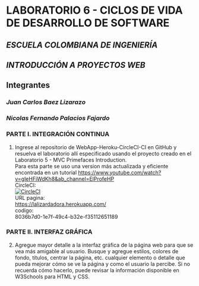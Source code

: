 # LABORATORIO 6 - CICLOS DE VIDA DE DESARROLLO DE SOFTWARE
## *ESCUELA COLOMBIANA DE INGENIERÍA*
## *INTRODUCCIÓN A PROYECTOS WEB*
## Integrantes
### *Juan Carlos Baez Lizarazo*
### *Nicolas Fernando Palacios Fajardo*
### PARTE I. INTEGRACIÓN CONTINUA

1. Ingrese al repositorio de WebApp-Heroku-CircleCI-CI en GitHub y resuelva el laboratorio allí especificado usando el proyecto creado en el  Laboratorio 5 - MVC Primefaces Introduction.   
Para esta parte se uso una version más actualizada y eficiente encontrada en un tutorial https://www.youtube.com/watch?v=gleHFiWdKh8&ab_channel=ElProfeHP  
CircleCI:   
[![CircleCI](https://circleci.com/gh/nicolaspalacios-f/Lab_06_CVDS/tree/main.svg?style=svg)](https://circleci.com/gh/nicolaspalacios-f/Lab_06_CVDS/tree/main)  
URL pagina:   
https://lalizardadora.herokuapp.com/  
codigo:   
8036b7d0-1e7f-49c4-b32e-f35112651189

### PARTE II. INTERFAZ GRÁFICA

2. Agregue mayor detalle a la interfaz gráfica de la página web para que se vea más amigable al usuario. Busque y agregue estilos, colores de fondo, títulos, centrar la página, etc. cualquier elemento o detalle que pueda mejorar cómo se ve la página y como el usuario la percibe. Si no recuerda cómo hacerlo, puede revisar la información disponible en W3Schools para HTML y CSS.    